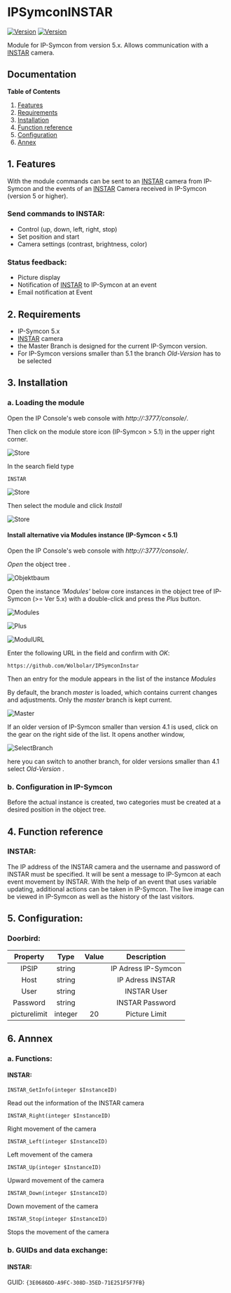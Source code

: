 # IPSymconINSTAR
[![Version](https://img.shields.io/badge/Symcon-PHPModul-red.svg)](https://www.symcon.de/service/dokumentation/entwicklerbereich/sdk-tools/sdk-php/)
[![Version](https://img.shields.io/badge/Symcon%20Version-5.0%20%3E-green.svg)](https://www.symcon.de/forum/threads/38222-IP-Symcon-5-0-verf%C3%BCgbar)


Module for IP-Symcon from version 5.x. Allows communication with a [INSTAR](https://www.instar.de/ "INSTAR") camera.

## Documentation

**Table of Contents**

1. [Features](#1-features)
2. [Requirements](#2-requirements)
3. [Installation](#3-installation)
4. [Function reference](#4-functionreference)
5. [Configuration](#5-configuration)
6. [Annex](#6-annex)

## 1. Features

With the module commands can be sent to an [INSTAR](https://www.instar.de/ "INSTAR") camera from IP-Symcon and the events of an [INSTAR](https://www.instar.de/ "INSTAR") Camera received in IP-Symcon (version 5 or higher).

### Send commands to INSTAR:  

- Control (up, down, left, right, stop)
- Set position and start
- Camera settings (contrast, brightness, color)

### Status feedback:  

- Picture display
- Notification of [INSTAR](https://www.instar.de/ "INSTAR") to IP-Symcon at an event
- Email notification at Event
  

## 2. Requirements

 - IP-Symcon 5.x
 - [INSTAR](https://www.instar.de/ "INSTAR") camera
 - the Master Branch is designed for the current IP-Symcon version.
 - For IP-Symcon versions smaller than 5.1 the branch _Old-Version_ has to be selected
 

## 3. Installation

### a. Loading the module

Open the IP Console's web console with _http://<IP-Symcon IP>:3777/console/_.

Then click on the module store icon (IP-Symcon > 5.1) in the upper right corner.

![Store](img/store_icon.png?raw=true "open store")

In the search field type

```
INSTAR
```  


![Store](img/module_store_search_en.png?raw=true "module search")

Then select the module and click _Install_

![Store](img/install_en.png?raw=true "install")


#### Install alternative via Modules instance (IP-Symcon < 5.1)

Open the IP Console's web console with _http://<IP-Symcon IP>:3777/console/_.

_Open_ the object tree .

![Objektbaum](img/object_tree.png?raw=true "Objektbaum")	

Open the instance _'Modules'_ below core instances in the object tree of IP-Symcon (>= Ver 5.x) with a double-click and press the _Plus_ button.

![Modules](img/modules.png?raw=true "Modules")	

![Plus](img/plus.png?raw=true "Plus")	

![ModulURL](img/add_module.png?raw=true "Add Module")
 
Enter the following URL in the field and confirm with _OK_:

```
https://github.com/Wolbolar/IPSymconInstar
```  
	         
Then an entry for the module appears in the list of the instance _Modules_

By default, the branch _master_ is loaded, which contains current changes and adjustments.
Only the _master_ branch is kept current.

![Master](img/master.png?raw=true "master") 

If an older version of IP-Symcon smaller than version 4.1 is used, click on the gear on the right side of the list.
It opens another window,

![SelectBranch](img/select_branch_en.png?raw=true "select branch") 

here you can switch to another branch, for older versions smaller than 4.1 select _Old-Version_ .

### b. Configuration in IP-Symcon

Before the actual instance is created, two categories must be created at a desired position in the object tree.


## 4. Function reference

### INSTAR:

The IP address of the INSTAR camera and the username and password of INSTAR must be specified.
It will be sent a message to IP-Symcon at each event movement by INSTAR.
With the help of an event that uses variable updating, additional actions can be taken in IP-Symcon.
The live image can be viewed in IP-Symcon as well as the history of the last visitors.


## 5. Configuration:

### Doorbird:

| Property    | Type    | Value        | Description                               |
| :---------: | :-----: | :----------: | :---------------------------------------: |
| IPSIP       | string  |              | IP Adress IP-Symcon                       |
| Host        | string  |              | IP Adress INSTAR                          |
| User        | string  |              | INSTAR User                               |
| Password    | string  |              | INSTAR Password                           |
| picturelimit| integer |    20        | Picture Limit                             |






## 6. Annnex

###  a. Functions:

#### INSTAR:

`INSTAR_GetInfo(integer $InstanceID)`

Read out the information of the INSTAR camera

`INSTAR_Right(integer $InstanceID)`

Right movement of the camera

`INSTAR_Left(integer $InstanceID)`

Left movement of the camera

`INSTAR_Up(integer $InstanceID)`

Upward movement of the camera

`INSTAR_Down(integer $InstanceID)`

Down movement of the camera

`INSTAR_Stop(integer $InstanceID)`

Stops the movement of the camera


###  b. GUIDs and data exchange:

#### INSTAR:

GUID: `{3E0686DD-A9FC-308D-35ED-71E251F5F7FB}` 